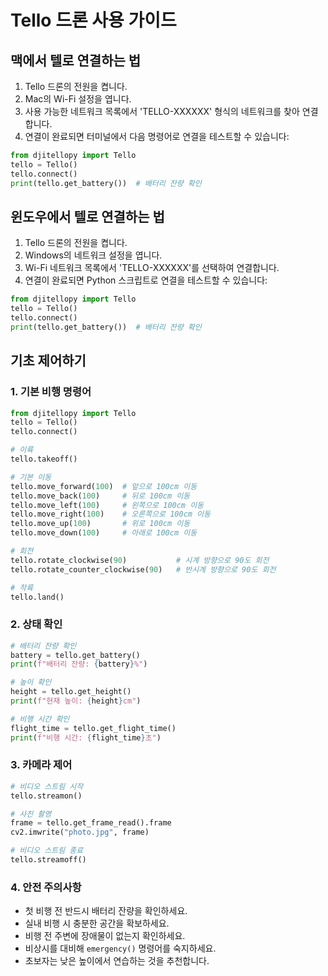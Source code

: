 # Tello 드론 사용 가이드

## 맥에서 텔로 연결하는 법
1. Tello 드론의 전원을 켭니다.
2. Mac의 Wi-Fi 설정을 엽니다.
3. 사용 가능한 네트워크 목록에서 'TELLO-XXXXXX' 형식의 네트워크를 찾아 연결합니다.
4. 연결이 완료되면 터미널에서 다음 명령어로 연결을 테스트할 수 있습니다:
```python
from djitellopy import Tello
tello = Tello()
tello.connect()
print(tello.get_battery())  # 배터리 잔량 확인
```

## 윈도우에서 텔로 연결하는 법
1. Tello 드론의 전원을 켭니다.
2. Windows의 네트워크 설정을 엽니다.
3. Wi-Fi 네트워크 목록에서 'TELLO-XXXXXX'를 선택하여 연결합니다.
4. 연결이 완료되면 Python 스크립트로 연결을 테스트할 수 있습니다:
```python
from djitellopy import Tello
tello = Tello()
tello.connect()
print(tello.get_battery())  # 배터리 잔량 확인
```

## 기초 제어하기
### 1. 기본 비행 명령어
```python
from djitellopy import Tello
tello = Tello()
tello.connect()

# 이륙
tello.takeoff()

# 기본 이동
tello.move_forward(100)  # 앞으로 100cm 이동
tello.move_back(100)     # 뒤로 100cm 이동
tello.move_left(100)     # 왼쪽으로 100cm 이동
tello.move_right(100)    # 오른쪽으로 100cm 이동
tello.move_up(100)       # 위로 100cm 이동
tello.move_down(100)     # 아래로 100cm 이동

# 회전
tello.rotate_clockwise(90)           # 시계 방향으로 90도 회전
tello.rotate_counter_clockwise(90)   # 반시계 방향으로 90도 회전

# 착륙
tello.land()
```

### 2. 상태 확인
```python
# 배터리 잔량 확인
battery = tello.get_battery()
print(f"배터리 잔량: {battery}%")

# 높이 확인
height = tello.get_height()
print(f"현재 높이: {height}cm")

# 비행 시간 확인
flight_time = tello.get_flight_time()
print(f"비행 시간: {flight_time}초")
```

### 3. 카메라 제어
```python
# 비디오 스트림 시작
tello.streamon()

# 사진 촬영
frame = tello.get_frame_read().frame
cv2.imwrite("photo.jpg", frame)

# 비디오 스트림 종료
tello.streamoff()
```

### 4. 안전 주의사항
- 첫 비행 전 반드시 배터리 잔량을 확인하세요.
- 실내 비행 시 충분한 공간을 확보하세요.
- 비행 전 주변에 장애물이 없는지 확인하세요.
- 비상시를 대비해 `emergency()` 명령어를 숙지하세요.
- 초보자는 낮은 높이에서 연습하는 것을 추천합니다.

